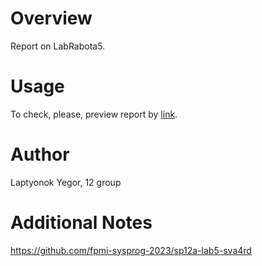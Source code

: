 # Overview

Report on LabRabota5.

# Usage

To check, please, preview report by [link](https://docs.google.com/document/d/1U9HswCUntr_0Y4xTLLBnun1U6I4bs03J/edit?usp=sharing&ouid=106581075595979054081&rtpof=true&sd=true).

# Author

Laptyonok Yegor, 12 group

# Additional Notes

https://github.com/fpmi-sysprog-2023/sp12a-lab5-sva4rd
